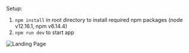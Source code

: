 Setup:
1. `npm install` in root directory to install required npm packages (node v12.16.1, npm v6.14.4)
2. `npm run dev` to start app

![Landing Page](https://user-images.githubusercontent.com/18160144/80398695-e3540000-886c-11ea-95de-570c5cbd83db.gif)
